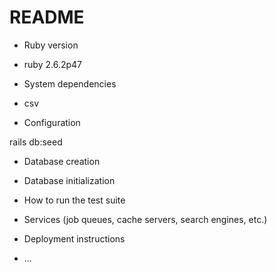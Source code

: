 # README



* Ruby version
- ruby 2.6.2p47

* System dependencies
- csv

* Configuration



rails db:seed

* Database creation

* Database initialization

* How to run the test suite

* Services (job queues, cache servers, search engines, etc.)

* Deployment instructions

* ...
